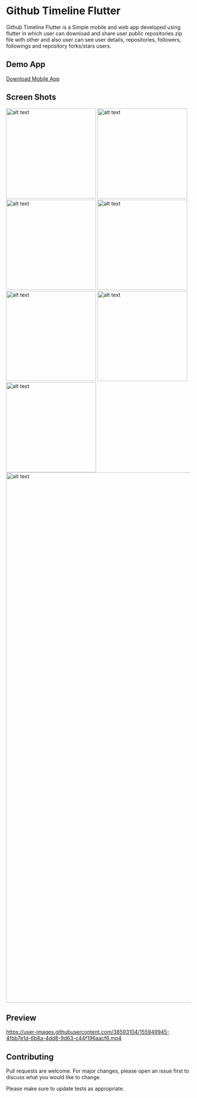 # Github Timeline Flutter

Github Timeline Flutter is a Simple mobile and web app developed using flutter in which user can download and share user public repositories zip file with other and also user can see user details, repositories, followers, followings and repository forks/stars users.

## Demo App

[Download Mobile App](https://drive.google.com/file/d/1ekwSDNGbNnRQu-d040P-v6d1tUQ8l_JS/view?usp=sharing)

## Screen Shots

<div >
  <img src="https://user-images.githubusercontent.com/38593104/155702348-ab574ac9-6384-41af-98c4-aaadbbf56ba4.png" alt="alt text" width="245">
  <img src="https://user-images.githubusercontent.com/38593104/155701698-0e20e496-4193-42d4-a56a-4be90efe1660.png" alt="alt text" width="245">
  <img src="https://user-images.githubusercontent.com/38593104/155701758-47a22db9-8d3f-468e-95ef-01a3ac194602.png" alt="alt text" width="245">
  <img src="https://user-images.githubusercontent.com/38593104/155702567-074d0036-646e-48dc-892a-6b372bba64e1.png" alt="alt text" width="245">
  <img src="https://user-images.githubusercontent.com/38593104/155701801-c5f0c432-f8ca-450b-abef-191290ed50b6.png" alt="alt text" width="245">
  <img src="https://user-images.githubusercontent.com/38593104/155701816-5fbd17b3-86a8-4f40-81df-c717013b980a.png" alt="alt text" width="245">
  <img src="https://user-images.githubusercontent.com/38593104/155702833-367d3769-b9fc-4466-995c-43b85e26979a.png" alt="alt text" width="245">
  <img src="https://user-images.githubusercontent.com/38593104/155703036-0084081c-9fef-438b-9d76-d9dfcbef4a1e.png" alt="alt text" width="1440" >
</div>

## Preview

https://user-images.githubusercontent.com/38593104/155949945-4fbb7e1d-6b8a-4dd8-9d63-c44f196aacf6.mp4

## Contributing

Pull requests are welcome. For major changes, please open an issue first to discuss what you would like to change.

Please make sure to update tests as appropriate.
